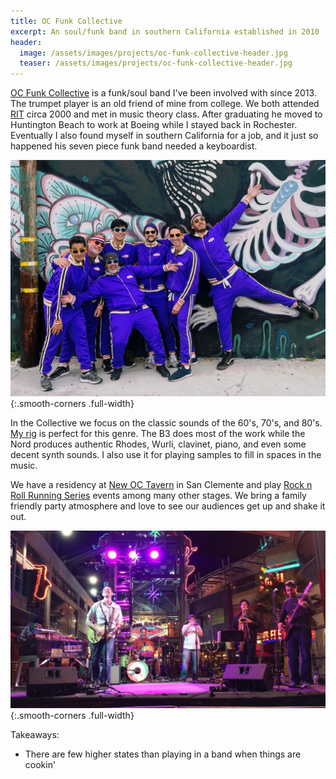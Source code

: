 ```yaml
---
title: OC Funk Collective
excerpt: An soul/funk band in southern California established in 2010
header:
  image: /assets/images/projects/oc-funk-collective-header.jpg
  teaser: /assets/images/projects/oc-funk-collective-header.jpg
---
```


[OC Funk Collective](https://ocfunkcollective.com/) is a funk/soul band I've been involved with since 2013. The trumpet player is an old friend of mine from college. We both attended [RIT](https://en.wikipedia.org/wiki/Rochester_Institute_of_Technology) circa 2000 and met in music theory class. After graduating he moved to Huntington Beach to work at Boeing while I stayed back in Rochester. Eventually I also found myself in southern California for a job, and it just so happened his seven piece funk band needed a keyboardist.

![Members of OC Funk Collectyive](/assets/images/projects/oc-funk-collective/members.jpg){:.smooth-corners .full-width}

In the Collective we focus on the classic sounds of the 60's, 70's, and 80's. [My rig](/projects/musical-keyboard-rig) is perfect for this genre. The B3 does most of the work while the Nord produces authentic Rhodes, Wurli, clavinet, piano, and even some decent synth sounds. I also use it for playing samples to fill in spaces in the music.

We have a residency at [New OC Tavern](https://newoctavern.com/) in San Clemente and play [Rock n Roll Running Series](https://www.runrocknroll.com/) events among many other stages. We bring a family friendly party atmosphere and love to see our audiences get up and shake it out.

![OC Funk Collective onstage in Las Vegas](/assets/images/projects/oc-funk-collective/vegas-stage.jpg){:.smooth-corners .full-width}

Takeaways:
  * There are few higher states than playing in a band when things are cookin'
